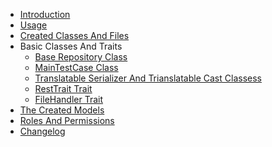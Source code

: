 <!-- docs/_sidebar.md -->

- [Introduction](introduction.md#introduction "introduction")
- [Usage](usage.md#usage)
- [Created Classes And Files](created-files#created-classes-and-files)
- Basic Classes And Traits
    - [Base Repository Class](base-repository.md#baserepository-class)
    - [MainTestCase Class](main-test.md#maintestcase-class)
    - [Translatable Serializer And Trianslatable Cast Classess](translatable-serializer.md#translatable-serializer-class)
    - [RestTrait Trait](created-files#restful-trait)
    - [FileHandler Trait](file-handler-trait.md#filehandler-trait)
- [The Created Models](created-model.md#created-models)
- [Roles And Permissions](permissions-usage.md#how-to-use-roles-permissions-tools)
- [Changelog](_changelog.md#changelog--)
